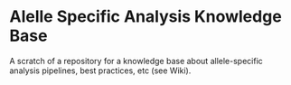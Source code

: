 # Alelle Specific Analysis Knowledge Base

A scratch of a repository for a knowledge base about allele-specific analysis pipelines, best practices, etc (see Wiki).

